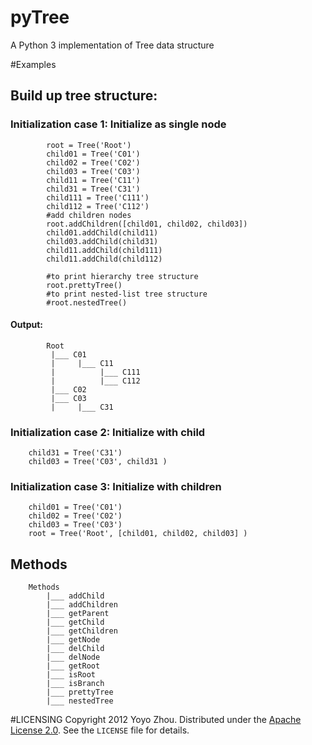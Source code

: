pyTree
======

A Python 3 implementation of Tree data structure
 
#Examples

## Build up tree structure:
### Initialization case 1: Initialize as single node
	        root = Tree('Root')
	        child01 = Tree('C01')
	        child02 = Tree('C02')
	        child03 = Tree('C03')
	        child11 = Tree('C11')
	        child31 = Tree('C31')
	        child111 = Tree('C111')
	        child112 = Tree('C112')
	        #add children nodes
	        root.addChildren([child01, child02, child03]) 
	        child01.addChild(child11)
	        child03.addChild(child31)
	        child11.addChild(child111)
	        child11.addChild(child112)
	        
	        #to print hierarchy tree structure
	        root.prettyTree()
	        #to print nested-list tree structure
	        #root.nestedTree()
#### Output:
		   	Root
	         |___ C01
	         |     |___ C11
	         |          |___ C111
	         |          |___ C112
	         |___ C02
	         |___ C03
	         |     |___ C31
	            
### Initialization case 2: Initialize with child
		child31 = Tree('C31')
	 	child03 = Tree('C03', child31 )
 			
### Initialization case 3: Initialize with children
		child01 = Tree('C01')
		child02 = Tree('C02')
		child03 = Tree('C03')
		root = Tree('Root', [child01, child02, child03] )
 			
## Methods
		Methods
			|___ addChild
			|___ addChildren
			|___ getParent
			|___ getChild
			|___ getChildren
			|___ getNode
			|___ delChild
			|___ delNode
			|___ getRoot
			|___ isRoot
			|___ isBranch
			|___ prettyTree
			|___ nestedTree

#LICENSING
Copyright 2012 Yoyo Zhou. Distributed under the [Apache License 2.0](http://www.apache.org/licenses/LICENSE-2.0.html).  See the `LICENSE` file for details.
